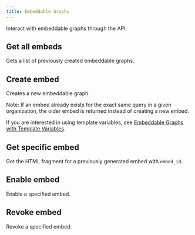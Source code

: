 ```yaml
---
title: Embeddable Graphs
---
```

Interact with embeddable graphs through the API.

## Get all embeds

Gets a list of previously created embeddable graphs.

## Create embed

Creates a new embeddable graph.

Note: If an embed already exists for the exact same query in a given organization,
the older embed is returned instead of creating a new embed.

If you are interested in using template variables, see
[Embeddable Graphs with Template Variables](https://docs.datadoghq.com/dashboards/faq/embeddable-graphs-with-template-variables).

## Get specific embed

Get the HTML fragment for a previously generated embed with `embed_id`.

## Enable embed

Enable a specified embed.

## Revoke embed

Revoke a specified embed.

